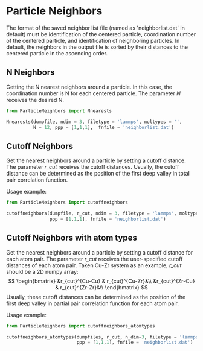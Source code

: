 # Particle Neighbors

The format of the saved neighbor list file (named as 'neighborlist.dat' in default) must be identification of the centered particle, coordination number of the centered particle, and identification of neighboring particles. In default, the neighbors in the output file is sorted by their distances to the centered particle in the ascending order.

## N Neighbors

Getting the N nearest neighbors around a particle. In this case, the coordination number is N for each centered particle.  The parameter *N* receives the desired N.

```python
from ParticleNeighbors import Nnearests

Nnearests(dumpfile, ndim = 3, filetype = 'lammps', moltypes = '',
          N = 12, ppp = [1,1,1],  fnfile = 'neighborlist.dat')
```



## Cutoff Neighbors

Get the nearest neighbors around a particle by setting a cutoff distance. The parameter *r_cut* receives the cutoff distances. Usually, the cutoff distance can be determined as the position of the first deep valley in total pair correlation function.

Usage example:

```python
from ParticleNeighbors import cutoffneighbors

cutoffneighbors(dumpfile, r_cut, ndim = 3, filetype = 'lammps', moltypes = '',
                ppp = [1,1,1], fnfile = 'neighborlist.dat')
```



## Cutoff Neighbors with atom types
Get the nearest neighbors around a particle by setting a cutoff distance for each atom pair. The parameter *r_cut* receives the user-specified cutoff distances of each atom pair. Taken Cu-Zr system as an example, *r_cut* should be a 2D numpy array: 
$$
\begin{bmatrix}
  &r_{cut}^{Cu-Cu} & r_{cut}^{Cu-Zr}&\\
  &r_{cut}^{Zr-Cu} & r_{cut}^{Zr-Zr}&\\
\end{bmatrix}
$$
Usually, these cutoff distances can be determined as the position of the first deep valley in partial pair correlation function for each atom pair.

Usage example:

```python
from ParticleNeighbors import cutoffneighbors_atomtypes

cutoffneighbors_atomtypes(dumpfiles, r_cut, n_dim=3, filetype = 'lammps', moltypes = '', 
                          ppp = [1,1,1], fnfile = 'neighborlist.dat')
```



